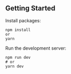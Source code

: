 ## Getting Started

Install packages:

```
npm install
or 
yarn
```


Run the development server:

```
npm run dev
# or
yarn dev
```
